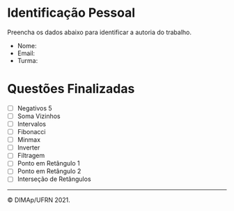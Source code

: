 ﻿# Identificação Pessoal

Preencha os dados abaixo para identificar a autoria do trabalho.

- Nome: *<insira seu nome aqui>*
- Email: *<insira seu email aqui>*
- Turma: *<insira sua turma aqui>*

# Questões Finalizadas

- [ ] Negativos 5
- [ ] Soma Vizinhos
- [ ] Intervalos
- [ ] Fibonacci
- [ ] Minmax
- [ ] Inverter
- [ ] Filtragem
- [ ] Ponto em Retângulo 1
- [ ] Ponto em Retângulo 2
- [ ] Interseção de Retângulos

--------
&copy; DIMAp/UFRN 2021.
